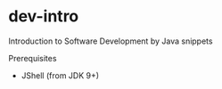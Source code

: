 # dev-intro

Introduction to Software Development by Java snippets 

Prerequisites
- JShell (from JDK 9+)
